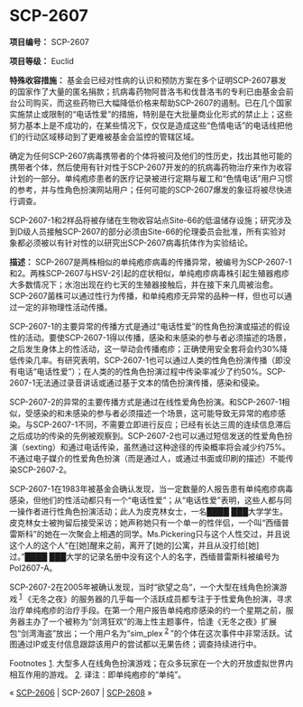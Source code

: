 # SCP-2607
                        


**项目编号：** SCP-2607

**项目等级：** Euclid

**特殊收容措施：** 基金会已经对性病的认识和预防方案在多个证明SCP-2607暴发的国家作了大量的匿名捐款；抗病毒药物阿昔洛韦和伐昔洛韦的专利已由基金会前台公司购买，而这些药物已大幅降低价格来帮助SCP-2607的遏制。已在几个国家实施禁止或限制的“电话性爱”的措施，特别是在大批量商业化形式的禁止上；这些努力基本上是不成功的，在某些情况下，仅仅是造成这些“色情电话”的电话线把他们的行动区域移动到了更难被基金会监控的管辖区域。

确定为任何SCP-2607病毒携带者的个体将被问及他们的性历史，找出其他可能的携带者个体，然后使用有针对性于SCP-2607开发的的抗病毒药物治疗来作为收容计划的一部分。单纯疱疹患者的医疗记录被进行定期与雇工和“色情电话”用户习惯的参考，并与性角色扮演网站用户；任何可能的SCP-2607爆发的象征将被尽快进行调查。

SCP-2607-1和2样品将被存储在生物收容站点Site-66的低温储存设施；研究涉及到D级人员接触SCP-2607的部分必须由Site-66的伦理委员会批准，所有实验对象都必须被以有针对性的以研究出SCP-2607病毒抗体作为实验结论。

**描述：** SCP-2607是两株相似的单纯疱疹病毒的传播异常，被编号为SCP-2607-1和2。两株SCP-2607与HSV-2引起的症状相似，单纯疱疹病毒株引起生殖器疱疹大多数情况下；水泡出现在约七天的生殖器接触后，并在接下来几周被治愈。SCP-2607菌株可以通过性行为传播，和单纯疱疹无异常的品种一样，但也可以通过一定的非物理性活动传播。

SCP-2607-1的主要异常的传播方式是通过“电话性爱”的性角色扮演或描述的假设性的活动。要使SCP-2607-1得以传播，感染和未感染的参与者必须描述的场景，之后发生身体上的性活动，这一举动会传播疱疹；正确使用安全套将会约30%降低传染几率。有研究表明，SCP-2607-1也可以通过人类的性角色扮演传播（即没有电话“电话性爱”）；在人类的的性角色扮演过程中传染率减少了约50%。SCP-2607-1无法通过录音讲话或通过基于文本的情色扮演传播，感染和侵染。

SCP-2607-2的异常的主要传播方式是通过在线性爱角色扮演。和SCP-2607-1相似，受感染的和未感染的参与者必须描述一个场景，这可能导致无异常的疱疹感染。与SCP-2607-1不同，不需要立即进行反应；已经有长达三周的连续信息滞后之后成功的传染的先例被观察到。SCP-2607-2也可以通过短信发送的性爱角色扮演（sexting）和通过电话传染，虽然通过这种途径的传染概率将会减少约75%。不通过电子媒介的性爱角色扮演（而是通过人，或通过书面或印刷的描述）不能传染SCP-2607-2。

SCP-2607-1在1983年被基金会确认发现，当一定数量的人报告患有单纯疱疹病毒感染，但他们的性活动都只有一个“电话性爱”；从“电话性爱”表明，这些人都与同一操作者进行性角色扮演活动；此人为皮克林女士，一名████ ███大学学生。皮克林女士被拘留后接受采访；她声称她只有一个单一的性伴侣，一个叫“西缅普雷斯科”的她在一次聚会上相遇的同学。Ms.Pickering只与这个人性交过，并且说这个人的这个人“在[她]醒来之前，离开了[她的]公寓，并且从没打给[她]过。”████ ███大学的记录名册中没有这个人的名字，西缅普雷斯科被编号为PoI2607-A。

SCP-2607-2在2005年被确认发现，当时“欲望之岛“，一个大型在线角色扮演游戏<sup class='footnoteref'>
 <a shape='rect' class='footnoteref' id='footnoteref-1' href='javascript:;' onclick='WIKIDOT.page.utils.scrollToReference(&apos;footnote-1&apos;)'>1</a>
</sup>《无冬之夜》的服务器的几乎每一个活跃成员都专注于于性爱角色扮演，寻求治疗单纯疱疹的治疗手段。在第一个用户报告单纯疱疹感染的约一个星期之前，服务器主办了一个被称为“剑湾狂欢“的海上性主题事件，恰逢《无冬之夜》扩展包“剑湾海盗”放出；一个用户名为“sim_plex<sup class='footnoteref'>
 <a shape='rect' class='footnoteref' id='footnoteref-2' href='javascript:;' onclick='WIKIDOT.page.utils.scrollToReference(&apos;footnote-2&apos;)'>2</a>
</sup>”的个体在这次事件中非常活跃。试图通过IP或支付信息跟踪该用户的尝试都以无果告终；调查持续进行中。


Footnotes
<a shape='rect' href='javascript:;' onclick='WIKIDOT.page.utils.scrollToReference(&apos;footnoteref-1&apos;)'>1</a>. 大型多人在线角色扮演游戏；在众多玩家在一个大的开放虚拟世界内相互作用的游戏。
<a shape='rect' href='javascript:;' onclick='WIKIDOT.page.utils.scrollToReference(&apos;footnoteref-2&apos;)'>2</a>. 译注：即单纯疱疹的“单纯”。



« <a shape='rect' class='newpage' href='/scp-2606'>SCP-2606</a> | SCP-2607 | [SCP-2608](/scp-2608) »





                    